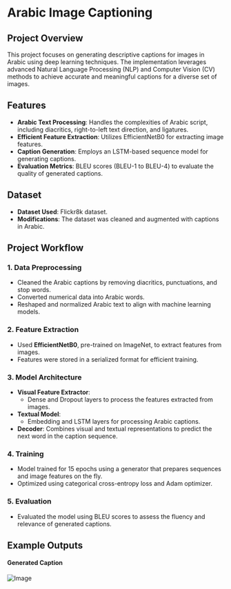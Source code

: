 # Arabic Image Captioning

## Project Overview
This project focuses on generating descriptive captions for images in Arabic using deep learning techniques. The implementation leverages advanced Natural Language Processing (NLP) and Computer Vision (CV) methods to achieve accurate and meaningful captions for a diverse set of images.

## Features
- **Arabic Text Processing**: Handles the complexities of Arabic script, including diacritics, right-to-left text direction, and ligatures.
- **Efficient Feature Extraction**: Utilizes EfficientNetB0 for extracting image features.
- **Caption Generation**: Employs an LSTM-based sequence model for generating captions.
- **Evaluation Metrics**: BLEU scores (BLEU-1 to BLEU-4) to evaluate the quality of generated captions.

## Dataset
- **Dataset Used**: Flickr8k dataset.
- **Modifications**: The dataset was cleaned and augmented with captions in Arabic.

## Project Workflow

### 1. Data Preprocessing
- Cleaned the Arabic captions by removing diacritics, punctuations, and stop words.
- Converted numerical data into Arabic words.
- Reshaped and normalized Arabic text to align with machine learning models.

### 2. Feature Extraction
- Used **EfficientNetB0**, pre-trained on ImageNet, to extract features from images.
- Features were stored in a serialized format for efficient training.

### 3. Model Architecture
- **Visual Feature Extractor**:
  - Dense and Dropout layers to process the features extracted from images.
- **Textual Model**:
  - Embedding and LSTM layers for processing Arabic captions.
- **Decoder**: Combines visual and textual representations to predict the next word in the caption sequence.

### 4. Training
- Model trained for 15 epochs using a generator that prepares sequences and image features on the fly.
- Optimized using categorical cross-entropy loss and Adam optimizer.

### 5. Evaluation
- Evaluated the model using BLEU scores to assess the fluency and relevance of generated captions.

## Example Outputs
#### Generated Caption
![Image](https://github.com/user-attachments/assets/b8e73bb2-02d7-4d1e-88f1-215e6f8facb9)



